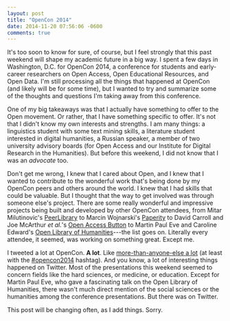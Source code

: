 ```yaml
---
layout: post
title: "OpenCon 2014"
date: 2014-11-20 07:56:06 -0600
comments: true
---
```

It's too soon to know for sure, of course, but I feel strongly that
this past weekend will shape my academic future in a big way. I spent
a few days in Washington, D.C. for OpenCon 2014, a conference for
students and early-career researchers on Open Access, Open Educational
Resources, and Open Data. I'm still processing all the things that
happened at OpenCon (and likely will be for some time), but I wanted
to try and summarize some of the thoughts and questions I'm taking
away from this conference.

One of my big takeaways was that I actually have something to offer to
the Open movement. Or rather, that I have something specific to
offer. It's not that I didn't know my own interests and strengths. I
am many things: a linguistics student with some text mining skills,
a literature student interested in digital humanities, a Russian
speaker, a member of two university advisory boards (for Open Access
and our Institute for Digital Research in the Humanities). But before
this weekend, I did not know that I was an *advocate* too.

Don't get me wrong, I knew that I cared about Open, and I knew that I
wanted to contribute to the wonderful work that's being done by my
OpenCon peers and others around the world. I knew that I had skills
that could be valuable. But I thought that the way to get involved was
through someone else's project. There are some really wonderful and
impressive projects being built and developed by other OpenCon
attendees, from Mitar Milutinovic's
[PeerLibrary](https://peerlibrary.org/) to Marcin Wojnarski's
[Paperity](http://paperity.org) to David Carroll and Joe McArthur *et
al.*'s [Open Access Button](https://www.openaccessbutton.org) to
Martin Paul Eve and Caroline Edward's
[Open Library of Humanities](https://www.openlibhums.org)---the list
goes on. Literally every attendee, it seemed, was working on something
great. Except me.

I tweeted a lot at OpenCon. **A lot**. Like
[more-than-anyone-else a lot](https://twitter.com/sibelefausto/status/535541680234311680)
(at least with the
[#opencon2014](https://twitter.com/search?f=realtime&q=%23opencon2014&src=typd)
hashtag). And you know, a lot of interesting things happened on
Twitter. Most of the presentations this weekend seemed to concern
fields like the hard sciences, or medicine, or education. Except for
Martin Paul Eve, who gave a fascinating talk on the Open Library of
Humanities, there wasn't much direct mention of the social sciences or
the humanities among the conference presentations. But there was on
Twitter. 

This post will be changing often, as I add things. Sorry.

